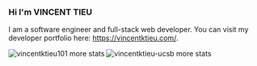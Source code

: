 ### Hi I'm VINCENT TIEU

I am a software engineer and full-stack web developer. You can visit my developer portfolio here: <a href="https://vincentktieu.netlify.app/" rel="noreferrer" target="_blank">https://vincentktieu.com/</a>.

<!-- <p>
<img alt="vincentktieu101 gitHub stats" src="https://github-readme-stats.codestackr.vercel.app/api?username=vincentktieu101&show_icons=true&hide_border=true&hide=stars&count_private=true&theme=tokyonight&include_all_commits=true"/>
</p>

<p>
<img alt="vincentktieu-ucsb gitHub stats" src="https://github-readme-stats.codestackr.vercel.app/api?username=vincentktieu-ucsb&show_icons=true&hide_border=true&hide=stars&count_private=true&theme=tokyonight&include_all_commits=true"/>
</p> -->

<div>
  <img align="left" src="https://github-readme-stats.vercel.app/api/top-langs?username=vincentktieu101&show_icons=true&theme=tokyonight&locale=en&layout=compact"   alt="vincentktieu101 more stats" />

<img align="left" src="https://github-readme-stats.vercel.app/api/top-langs?username=vincentktieu-ucsb&show_icons=true&theme=tokyonight&locale=en&layout=compact" alt="vincentktieu-ucsb more stats" />
</div>
